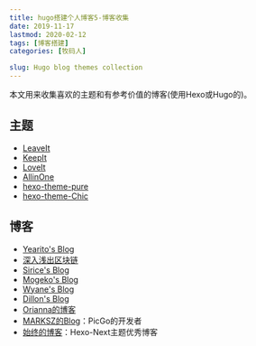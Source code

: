 ```yaml
---
title: hugo搭建个人博客5-博客收集
date: 2019-11-17
lastmod: 2020-02-12
tags: [博客搭建]
categories: [牧码人]

slug: Hugo blog themes collection
---
```


本文用来收集喜欢的主题和有参考价值的博客(使用Hexo或Hugo的)。

## 主题

-   [LeaveIt](https://github.com/liuzc/LeaveIt)
-   [KeepIt](https://github.com/Fastbyte01/KeepIt)
-   [LoveIt](https://github.com/dillonzq/LoveIt)
-   [AllinOne](https://github.com/orianna-zzo/AllinOne)
-   [hexo-theme-pure](https://github.com/cofess/hexo-theme-pure)
-   [hexo-theme-Chic](https://github.com/Siricee/hexo-theme-Chic)

## 博客

- [Yearito's Blog](http://yearito.cn/)
- [深入浅出区块链](https://learnblockchain.cn/)
- [Sirice's Blog](https://siricee.github.io/)
- [Mogeko's Blog](https://mogeko.me/)
- [Wyane's Blog](https://huaien.co/)
- [Dillon's Blog](https://dillonzq.com/)
- [Orianna的博客](https://orianna-zzo.github.io/AllinOne-html/ )
- [MARKSZ的Blog](https://molunerfinn.com/)：PicGo的开发者
- [始终的博客](https://liam.page/)：Hexo-Next主题优秀博客



